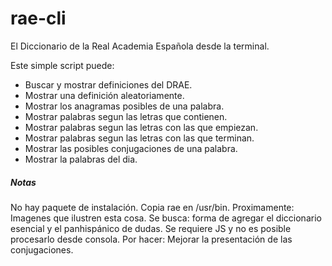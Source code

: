 rae-cli
=======
El Diccionario de la Real Academia Española desde la terminal.

Este simple script puede:

* Buscar y mostrar definiciones del DRAE.
* Mostrar una definición aleatoriamente.
* Mostrar los anagramas posibles de una palabra.
* Mostrar palabras segun las letras que contienen.
* Mostrar palabras segun las letras con las que empiezan.
* Mostrar palabras segun las letras con las que terminan.
* Mostrar las posibles conjugaciones de una palabra.
* Mostrar la palabras del dia.

##### Notas
No hay paquete de instalación. Copia rae en /usr/bin.
Proximamente: Imagenes que ilustren esta cosa.
Se busca: forma de agregar el diccionario esencial y el panhispánico de dudas. Se requiere JS y no es posible procesarlo desde consola.
Por hacer: Mejorar la presentación de las conjugaciones.
